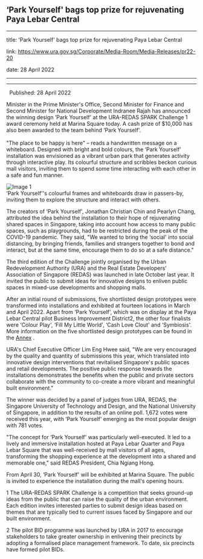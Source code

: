 ## ‘Park Yourself' bags top prize for rejuvenating Paya Lebar Central
---
title: ‘Park Yourself' bags top prize for rejuvenating Paya Lebar Central

link: https://www.ura.gov.sg/Corporate/Media-Room/Media-Releases/pr22-20

date: 28 April 2022

---

------------------------------------------------------------------



  Published: 28 April 2022

Minister in the Prime Minister's Office, Second Minister for Finance and Second Minister for National Development Indranee Rajah has announced the winning design ‘Park Yourself' at the URA-REDAS SPARK Challenge 1 award ceremony held at Marina Square today. A cash prize of $10,000 has also been awarded to the team behind ‘Park Yourself'.  
     
"The place to be happy is here" – reads a handwritten message on a whiteboard. Designed with bright and bold colours, the ‘Park Yourself' installation was envisioned as a vibrant urban park that generates activity through interactive play. Its colourful structure and scribbles beckon curious mall visitors, inviting them to spend some time interacting with each other in a safe and fun manner.  
  
![Image 1](https://www.ura.gov.sg/-/media/Corporate/Media-Room/2022/Apr/pr22-20img1a.jpg)  
‘Park Yourself''s colourful frames and whiteboards draw in passers-by, inviting them to explore the structure and interact with others.  
  
The creators of ‘Park Yourself', Jonathan Christian Chin and Pearlyn Chang, attributed the idea behind the installation to their hope of rejuvenating shared spaces in Singapore, taking into account how access to many public spaces, such as playgrounds, had to be restricted during the peak of the COVID-19 pandemic. They said, "We wanted to bring the ‘social' into social distancing, by bringing friends, families and strangers together to bond and interact, but at the same time, encourage them to do so at a safe distance."  
  
The third edition of the Challenge jointly organised by the Urban Redevelopment Authority (URA) and the Real Estate Developers' Association of Singapore (REDAS) was launched in late October last year. It invited the public to submit ideas for innovative designs to enliven public spaces in mixed-use developments and shopping malls.  
  
After an initial round of submissions, five shortlisted design prototypes were transformed into installations and exhibited at fourteen locations in March and April 2022. Apart from ‘Park Yourself', which was on display at the Paya Lebar Central pilot Business Improvement District2, the other four finalists were ‘Colour Play', ‘Fill My Little World', ‘Cash Love Clout' and ‘Symbiosis'. More information on the five shortlisted design prototypes can be found in the [Annex](https://www.ura.gov.sg/-/media/Corporate/Media-Room/2022/Apr/pr22-20a.pdf) .  
  
URA's Chief Executive Officer Lim Eng Hwee said, "We are very encouraged by the quality and quantity of submissions this year, which translated into innovative design interventions that revitalised Singapore's public spaces and retail developments. The positive public response towards the installations demonstrates the benefits when the public and private sectors collaborate with the community to co-create a more vibrant and meaningful built environment."  
  
The winner was decided by a panel of judges from URA, REDAS, the Singapore University of Technology and Design, and the National University of Singapore, in addition to the results of an online poll. 1,672 votes were received this year, with ‘Park Yourself' emerging as the most popular design with 781 votes.  
  
"The concept for ‘Park Yourself' was particularly well-executed. It led to a lively and immersive installation hosted at Paya Lebar Quarter and Paya Lebar Square that was well-received by mall visitors of all ages, transforming the shopping experience at the development into a shared and memorable one," said REDAS President, Chia Ngiang Hong.

From April 30, ‘Park Yourself' will be exhibited at Marina Square. The public is invited to experience the installation during the mall's opening hours.



1 The URA-REDAS SPARK Challenge is a competition that seeks ground-up ideas from the public that can raise the quality of the urban environment. Each edition invites interested parties to submit design ideas based on themes that are typically tied to current issues faced by Singapore and our built environment.  
  
2 The pilot BID programme was launched by URA in 2017 to encourage stakeholders to take greater ownership in enlivening their precincts by adopting a formalised place management framework. To date, six precincts have formed pilot BIDs.